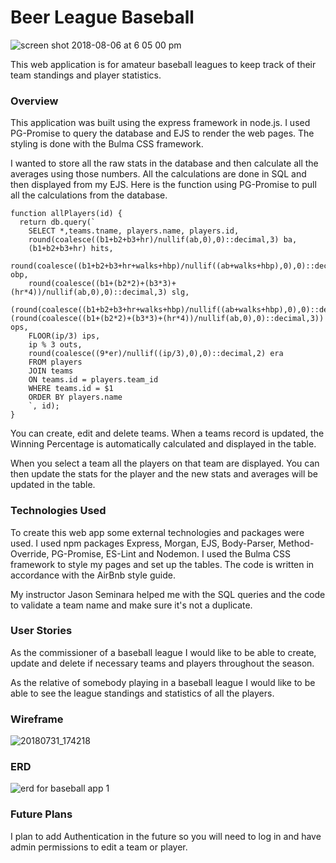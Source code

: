 # Beer League Baseball

![screen shot 2018-08-06 at 6 05 00 pm](https://user-images.githubusercontent.com/30534934/43743327-4e32b1ba-99a3-11e8-953b-af8009f973a0.png)

This web application is for amateur baseball leagues to keep track of their team standings and player statistics.

### Overview

This application was built using the express framework in node.js. I used PG-Promise to query the database and EJS to render the web pages. The styling is done with the Bulma CSS framework.

I wanted to store all the raw stats in the database and then calculate all the averages using those numbers. All the calculations are done in SQL and then displayed from my EJS. Here is the function using PG-Promise to pull all the calculations from the database. 

```
function allPlayers(id) {
  return db.query(`
    SELECT *,teams.tname, players.name, players.id,
    round(coalesce((b1+b2+b3+hr)/nullif(ab,0),0)::decimal,3) ba,
    (b1+b2+b3+hr) hits,
    round(coalesce((b1+b2+b3+hr+walks+hbp)/nullif((ab+walks+hbp),0),0)::decimal,3) obp,
    round(coalesce((b1+(b2*2)+(b3*3)+(hr*4))/nullif(ab,0),0)::decimal,3) slg,
    (round(coalesce((b1+b2+b3+hr+walks+hbp)/nullif((ab+walks+hbp),0),0)::decimal,3))+(round(coalesce((b1+(b2*2)+(b3*3)+(hr*4))/nullif(ab,0),0)::decimal,3)) ops,
    FLOOR(ip/3) ips,
    ip % 3 outs,
    round(coalesce((9*er)/nullif((ip/3),0),0)::decimal,2) era
    FROM players
    JOIN teams 
    ON teams.id = players.team_id
    WHERE teams.id = $1
    ORDER BY players.name
    `, id);
}
```
You can create, edit and delete teams. When a teams record is updated, the Winning Percentage is automatically calculated and displayed in the table.

When you select a team all the players on that team are displayed. You can then update the stats for the player and the new stats and averages will be updated in the table.

### Technologies Used

To create this web app some external technologies and packages were used. I used npm packages Express, Morgan, EJS, Body-Parser, Method-Override, PG-Promise, ES-Lint and Nodemon. I used the Bulma CSS framework to style my pages and set up the tables. The code is written in accordance with the AirBnb style guide.

My instructor Jason Seminara helped me with the SQL queries and the code to validate a team name and make sure it's not a duplicate.

### User Stories

As the commissioner of a baseball league I would like to be able to  create, update and delete if necessary teams and players throughout the season.

As the relative of somebody playing in a baseball league I would like to be able to see the league standings and statistics of all the players.

### Wireframe
![20180731_174218](https://user-images.githubusercontent.com/30534934/43743083-6df40572-99a2-11e8-9a36-112bd76e3d0d.jpg)

### ERD

![erd for baseball app 1](https://user-images.githubusercontent.com/30534934/43745560-6e5e51ba-99ad-11e8-880f-48a0b63544ba.png)


### Future Plans

I plan to add Authentication in the future so you will need to log in and have admin permissions to edit a team or player.
